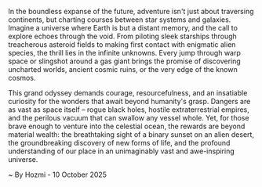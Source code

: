 
In the boundless expanse of the future, adventure isn't just about traversing continents, but charting courses between star systems and galaxies. Imagine a universe where Earth is but a distant memory, and the call to explore echoes through the void. From piloting sleek starships through treacherous asteroid fields to making first contact with enigmatic alien species, the thrill lies in the infinite unknowns. Every jump through warp space or slingshot around a gas giant brings the promise of discovering uncharted worlds, ancient cosmic ruins, or the very edge of the known cosmos.

This grand odyssey demands courage, resourcefulness, and an insatiable curiosity for the wonders that await beyond humanity's grasp. Dangers are as vast as space itself – rogue black holes, hostile extraterrestrial empires, and the perilous vacuum that can swallow any vessel whole. Yet, for those brave enough to venture into the celestial ocean, the rewards are beyond material wealth: the breathtaking sight of a binary sunset on an alien desert, the groundbreaking discovery of new forms of life, and the profound understanding of our place in an unimaginably vast and awe-inspiring universe.

~ By Hozmi - 10 October 2025
